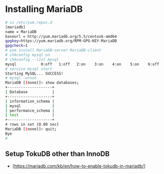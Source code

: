 # Installing MariaDB
```sh
# vi /etc/yum.repos.d
[mariadb]
name = MariaDB
baseurl = http://yum.mariadb.org/5.5/centos6-amd64
gpgkey=https://yum.mariadb.org/RPM-GPG-KEY-MariaDB
gpgcheck=1
# yum install MariaDB-server MariaDB-client
# chkconfig mysql on
# chkconfig --list mysql
mysql          	0:off	1:off	2:on	3:on	4:on	5:on	6:off
# service mysql start
Starting MySQL... SUCCESS!
# mysql -uroot
MariaDB [(none)]> show databases;
+--------------------+
| Database           |
+--------------------+
| information_schema |
| mysql              |
| performance_schema |
| test               |
+--------------------+
4 rows in set (0.00 sec)
MariaDB [(none)]> quit;
Bye
# 
```

## Setup TokuDB other than InnoDB
* [https://mariadb.com/kb/en/how-to-enable-tokudb-in-mariadb/]
